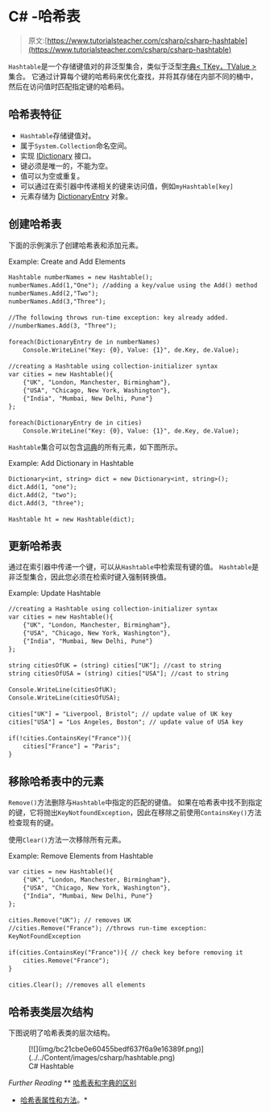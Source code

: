# C# -哈希表

> 原文:[https://www.tutorialsteacher.com/csharp/csharp-hashtable](https://www.tutorialsteacher.com/csharp/csharp-hashtable)

`Hashtable`是一个存储键值对的非泛型集合，类似于泛型[字典< TKey，TValue >](/csharp/csharp-dictionary) 集合。 它通过计算每个键的哈希码来优化查找，并将其存储在内部不同的桶中，然后在访问值时匹配指定键的哈希码。

## 哈希表特征

*   `Hashtable`存储键值对。
*   属于`System.Collection`命名空间。
*   实现 [IDictionary](https://docs.microsoft.com/en-us/dotnet/api/system.collections.idictionary?view=netframework-4.8) 接口。
*   键必须是唯一的，不能为空。
*   值可以为空或重复。
*   可以通过在索引器中传递相关的键来访问值，例如`myHashtable[key]`
*   元素存储为 [DictionaryEntry](https://docs.microsoft.com/en-us/dotnet/api/system.collections.dictionaryentry?view=netframework-4.8) 对象。

## 创建哈希表

下面的示例演示了创建哈希表和添加元素。

Example: Create and Add Elements

```
Hashtable numberNames = new Hashtable();
numberNames.Add(1,"One"); //adding a key/value using the Add() method
numberNames.Add(2,"Two");
numberNames.Add(3,"Three");

//The following throws run-time exception: key already added.
//numberNames.Add(3, "Three"); 

foreach(DictionaryEntry de in numberNames)
    Console.WriteLine("Key: {0}, Value: {1}", de.Key, de.Value);

//creating a Hashtable using collection-initializer syntax
var cities = new Hashtable(){
	{"UK", "London, Manchester, Birmingham"},
	{"USA", "Chicago, New York, Washington"},
	{"India", "Mumbai, New Delhi, Pune"}
};

foreach(DictionaryEntry de in cities)
    Console.WriteLine("Key: {0}, Value: {1}", de.Key, de.Value); 
```

`Hashtable`集合可以包含[词典](/csharp/csharp-dictionary)的所有元素，如下图所示。

Example: Add Dictionary in Hashtable

```
Dictionary<int, string> dict = new Dictionary<int, string>();
dict.Add(1, "one");
dict.Add(2, "two");
dict.Add(3, "three");

Hashtable ht = new Hashtable(dict); 
```

## 更新哈希表

通过在索引器中传递一个键，可以从`Hashtable`中检索现有键的值。 `Hashtable`是非泛型集合，因此您必须在检索时键入强制转换值。

Example: Update Hashtable

```
//creating a Hashtable using collection-initializer syntax
var cities = new Hashtable(){
	{"UK", "London, Manchester, Birmingham"},
	{"USA", "Chicago, New York, Washington"},
	{"India", "Mumbai, New Delhi, Pune"}
};

string citiesOfUK = (string) cities["UK"]; //cast to string
string citiesOfUSA = (string) cities["USA"]; //cast to string

Console.WriteLine(citiesOfUK);
Console.WriteLine(citiesOfUSA);

cities["UK"] = "Liverpool, Bristol"; // update value of UK key
cities["USA"] = "Los Angeles, Boston"; // update value of USA key

if(!cities.ContainsKey("France")){
    cities["France"] = "Paris";
} 
```

## 移除哈希表中的元素

`Remove()`方法删除与`Hashtable`中指定的匹配的键值。 如果在哈希表中找不到指定的键，它将抛出`KeyNotfoundException`，因此在移除之前使用`ContainsKey()`方法检查现有的键。

使用`Clear()`方法一次移除所有元素。

Example: Remove Elements from Hashtable

```
var cities = new Hashtable(){
	{"UK", "London, Manchester, Birmingham"},
	{"USA", "Chicago, New York, Washington"},
	{"India", "Mumbai, New Delhi, Pune"}
};

cities.Remove("UK"); // removes UK 
//cities.Remove("France"); //throws run-time exception: KeyNotFoundException

if(cities.ContainsKey("France")){ // check key before removing it
    cities.Remove("France");
}

cities.Clear(); //removes all elements 
```

## 哈希表类层次结构

下图说明了哈希表类的层次结构。

<figure>[![](img/bc21cbe0e60455bedf637f6a9e16389f.png)](../../Content/images/csharp/hashtable.png)

<figcaption>C# Hashtable</figcaption>

</figure>

*Further Reading* **   [哈希表和字典的区别](/articles/difference-between-hashtable-and-dictionary-in-csharp)
*   [哈希表属性和方法](https://docs.microsoft.com/en-us/dotnet/api/system.collections.hashtable?view=netframework-4.8#properties "Hashtable class members")。*